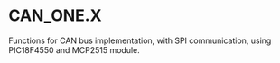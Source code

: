 # CAN_ONE.X
Functions for CAN bus implementation, with SPI communication, using PIC18F4550 and MCP2515 module.
